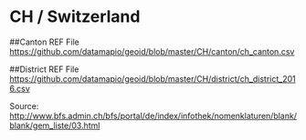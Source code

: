 # CH / Switzerland

##Canton REF File
https://github.com/datamapio/geoid/blob/master/CH/canton/ch_canton.csv

##District REF File
https://github.com/datamapio/geoid/blob/master/CH/district/ch_district_2016.csv




Source:  
http://www.bfs.admin.ch/bfs/portal/de/index/infothek/nomenklaturen/blank/blank/gem_liste/03.html